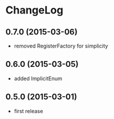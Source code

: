
ChangeLog
=========

0.7.0 (2015-03-06)
------------------
* removed RegisterFactory for simplicity

0.6.0 (2015-03-05)
------------------
* added ImplicitEnum

0.5.0 (2015-03-01)
------------------
* first release
